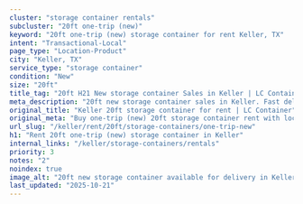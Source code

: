 ```yaml
---
cluster: "storage container rentals"
subcluster: "20ft one-trip (new)"
keyword: "20ft one-trip (new) storage container for rent Keller, TX"
intent: "Transactional-Local"
page_type: "Location-Product"
city: "Keller, TX"
service_type: "storage container"
condition: "New"
size: "20ft"
title_tag: "20ft H21 New storage container Sales in Keller | LC Container"
meta_description: "20ft new storage container sales in Keller. Fast delivery, competitive pricing. Serving storage containers area. Quote ID: 9DJ. Call (214) 524-4168 for your free quote today."
original_title: "Keller 20ft storage container for rent | LC Container"
original_meta: "Buy one-trip (new) 20ft storage container rent with local delivery in Keller, TX. LC Container — local Since 2003. Request a fast quote today."
url_slug: "/keller/rent/20ft/storage-containers/one-trip-new"
h1: "Rent 20ft one-trip (new) storage container in Keller"
internal_links: "/keller/storage-containers/rentals"
priority: 3
notes: "2"
noindex: true
image_alt: "20ft new storage container available for delivery in Keller"
last_updated: "2025-10-21"
---
```


<!-- TODO: Add unique city/inventory copy, images, and internal links here. -->
